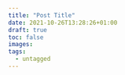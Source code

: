```yaml
---
title: "Post Title"
date: 2021-10-26T13:28:26+01:00
draft: true
toc: false
images:
tags: 
  - untagged
---
```


